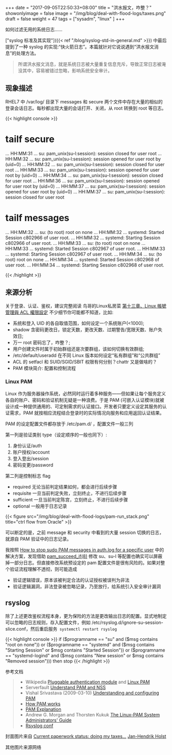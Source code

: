 +++
date = "2017-09-05T22:50:33+08:00"
title = "洪水报文，咋整？"
showonlyimage = false
image = "/img/blog/deal-with-flood-logs/taxes.png"
draft = false
weight = 47
tags = ["sysadm", "linux" ]
+++

如何过滤无用的系统日志……
<!--more-->

["syslog 标准及其实现"]({{< ref "/blog/syslog-std-in-general.md" >}}) 中最后提到了一种 syslog 的实现:“快火箭日志”。本篇就针对它说说遇到“洪水报文消息”的处理方法。

> 所谓洪水报文消息，就是系统日志被大量重复信息充斥，导致正常日志被淹没其中，容易被错过忽略，影响系统安全审计。

## 现象描述

RHEL7 中 /var/log/ 目录下 messages 和 secure 两个文件中存在大量的相似的登录会话日志。每秒都出现大量的会话打开、关闭，从 root 转换到 root 等日志。

{{< highlight console >}}
# tailf secure
... HH:MM:31 ... su: pam_unix(su-l:session): session closed for user root
... HH:MM:32 ... su: pam_unix(su-l:session): session opened for user root by (uid=0)
... HH:MM:32 ... su: pam_unix(su-l:session): session closed for user root
... HH:MM:33 ... su: pam_unix(su-l:session): session opened for user root by (uid=0)
... HH:MM:34 ... su: pam_unix(su-l:session): session closed for user root
... HH:MM:36 ... su: pam_unix(su-l:session): session opened for user root by (uid=0)
... HH:MM:37 ... su: pam_unix(su-l:session): session opened for user root by (uid=0)
... HH:MM:37 ... su: pam_unix(su-l:session): session closed for user root

# tailf messages
... HH:MM:32 ... su: (to root) root on none
... HH:MM:32 ... systemd: Started Session c802966 of user root.
... HH:MM:32 ... systemd: Starting Session c802966 of user root.
... HH:MM:33 ... su: (to root) root on none
... HH:MM:33 ... systemd: Started Session c802967 of user root.
... HH:MM:33 ... systemd: Starting Session c802967 of user root.
... HH:MM:34 ... su: (to root) root on none
... HH:MM:34 ... systemd: Started Session c802968 of user root.
... HH:MM:34 ... systemd: Starting Session c802968 of user root.

{{< /highlight >}}

## 来源分析

关于登录、认证、鉴权，建议完整阅读 鸟哥的Linux私房菜 [第十三章、Linux 帳號管理與 ACL 權限設定](http://linux.vbird.org/linux_basic/0410accountmanager.php#) 不少细节你可能都不知道，比如:

- 系统和登入 UID 的各自取值范围，如何设定一个系统账户(<1000);
- shadow 含密码更改日，锁定天数，更改天数、过期警告/宽限天数、账户失效日;
- 万一 root 密码忘了，咋整？;
- 用户创建文件时属于初始群组还是次要群组，该如何切换有效群组;
- /etc/default/useradd 在不同 Linux 版本如何设定“私有群组”和“公共群组”
- ACL 的 setfacl 和 SUID/SGID/SBIT 权限有何分别？chattr 又是做啥的？
- PAM 模块简介: 配置和控制流程

### Linux PAM

Linux 作为服务器操作系统，必然同时运行着多种服务——但如果让每个服务定义各自的账户、密码和验证机制无疑是一种浪费。于是 PAM (可嵌入认证模块)就被设计成一种提供通用的、可定制需求的认证接口。开发者只要定义设定其服务的认证需求，PAM 就按相应流程结合登录时的实际情况向服务和应用返回认证结果。

PAM 的设定配置文件都存放于 /etc/pam.d/ ，配置文件一般三列

第一列是验证类别 type（设定顺序的一般也同下）:

1. 身份认证/auth
2. 账户授权/account
3. 登入登出/session
4. 密码变更/password

第二列是控制标志 flag

- required 无论当前判定结果如何，都会进行后续步骤
- requisite 一旦当前判定失败，立刻终止，不进行后续步骤
- sufficient 一旦当前判定陈宫，立刻终止，不进行后续步骤
- optional 一般用于日志记录

{{< figure src="/img/blog/deal-with-flood-logs/pam-run_stack.png" title="ctrl flow from Oracle" >}}

可以断定的是，之前 message 和 security 中看到的大量 session 切换的日志，就源自 PAM 验证中的日志记录。

我按照 [How to stop sudo PAM messages in auth.log for a specific user](https://unix.stackexchange.com/a/224444) 中的解决方案，发现借助 [pam_succeed_if(8)](https://linux.die.net/man/8/pam_succeed_if) 修改 su、su-l 等配置也确实可以屏蔽掉一部分日志。但直接修改系统预设定的 pam 配置文件是很有风险的。如果对整个验证流程理解不透彻，则可能造成

- 验证逻辑错误，原本该被判定合法的认证授权被误判为非法
- 验证逻辑漏洞，非法登录被忽略记录，乃至放行，给系统引入安全审计漏洞

## rsyslog

除了上述更改鉴权流程本身，更为保险的方法是更改输出日志的配置。显式地制定可以忽略的日志规则，存入配置文件，例如 /etc/rsyslog.d/ignore-su-session-slice.conf，然后重启服务``` systemctl restart rsyslog```

{{< highlight console >}}
if ($programname == "su" and ($msg contains "root on none"))
  or ($programname == "systemd"
      and ($msg contains "Starting Session"
           or $msg contains "Started Session"))
  or ($programname == "systemd-logind"
      and ($msg contains "New session"
           or $msg contains "Removed session")))
then stop
{{< /highlight >}}

参考文档

> - Wikipedia [Pluggable authentication module](https://en.wikipedia.org/wiki/Pluggable_authentication_module) and [Linux PAM](https://en.wikipedia.org/wiki/Linux_PAM)
> - Serverfault [Understand PAM and NSS](https://serverfault.com/a/538503)
> - Vishal Srivastava (2009-03-10) [Understanding and configuring PAM](https://www.ibm.com/developerworks/library/l-pam/index.html)
> - [How PAM works](http://www.tuxradar.com/content/how-pam-works)
> - [PAM Explanation](http://pig.made-it.com/pam.html)
> - Andrew G. Morgan and Thorsten Kukuk [The Linux-PAM System Administrators' Guide](http://www.linux-pam.org/Linux-PAM-html/Linux-PAM_SAG.html)
> - [Rsyslog conf](http://www.rsyslog.com/doc/v8-stable/configuration/index.html)

封面图片来自 [Current paperwork status: doing my taxes…](https://dribbble.com/shots/2082740-Current-paperwork-status-doing-my-taxes) <a href="https://dribbble.com/jan-hendrikholst"><i class="fa fa-dribbble" aria-hidden="true"></i> Jan-Hendrik Holst</a>  

其他图片来源网络
